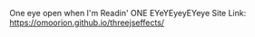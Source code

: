 One eye open when I'm Readin' ONE EYeYEyeyEYeye
Site Link: https://omoorion.github.io/threejseffects/
